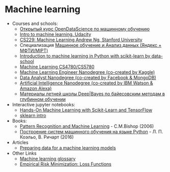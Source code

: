 # Machine learning

* Courses and schools:
  * [Открытый курс OpenDataScience по машинному обучению](https://github.com/Yorko/mlcourse_open)
  * [Intro to machine learning. Udacity](https://www.udacity.com/course/intro-to-machine-learning--ud120)
  * [CS229: Machine Learning Andrew Ng, Stanford University](https://www.coursera.org/learn/machine-learning)
  * Специализация [Машинное обучение и Анализ данных (Яндекс + МФТИ/MIPT)](https://www.coursera.org/specializations/mashinnoye-obucheniye)
  * [Introduction to machine learning in Python with scikit-learn by data-school](http://www.dataschool.io/machine-learning-with-scikit-learn/)
  * [Machine Learning CS4780/CS5780](https://courses.cis.cornell.edu/cs4780/2017sp/)
  * [Machine Learning Engineer Nanodegree (co-created by Kaggle)](https://www.udacity.com/course/machine-learning-engineer-nanodegree--nd009)
  * [Data Analyst Nanodegree (co-created by Facebook & MongoDB)](https://www.udacity.com/course/data-analyst-nanodegree--nd002)
  * [Artificial Intelligence Nanodegree (co-created by IBM Watson & Amazon Alexa)](https://www.udacity.com/course/artificial-intelligence-nanodegree--nd889)
  * [Материалы летней школы Deep|Bayes по байесовским методам в глубинном обучении](https://habrahabr.ru/post/337028/)
* Interactive jupyter notebooks:
  * [Hands-On Machine Learning with Scikit-Learn and TensorFlow](https://github.com/ageron/handson-ml)
  * [sklearn intro](https://github.com/Dyakonov/notebooks/blob/master/dj_sklearn_intro.ipynb)
* Books:
  * [Pattern Recognition and Machine Learning](http://www.amazon.com/Pattern-Recognition-Learning-Information-Statistics/dp/0387310738/) - C.M.Bishop (2006)
  * [Построение систем машинного обучения на языке Python](https://goo.gl/EtTXTt) - Л. П. Коэльо, В. Ричарт (2016)
* Articles
  * [Preparing data for a machine learning models](https://www.jeremyjordan.me/preparing-data-for-a-machine-learning-model/)
* Other Links
  - [Machine learning glossary](https://developers.google.com/machine-learning/glossary/)
  - [Empirical Risk Minimization: Loss Functions](http://www.cs.cornell.edu/courses/cs4780/2017sp/lectures/lecturenote10.html)